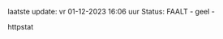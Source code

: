laatste update: 
vr 01-12-2023 16:06   uur 
Status: FAALT - geel - 
<div class="service Y">httpstat</div>